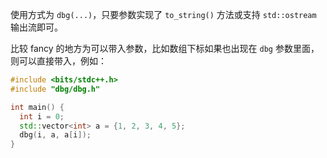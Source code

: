 使用方式为 `dbg(...)`，只要参数实现了 `to_string()` 方法或支持 `std::ostream` 输出流即可。

比较 fancy 的地方为可以带入参数，比如数组下标如果也出现在 `dbg` 参数里面，则可以直接带入，例如：

```c++
#include <bits/stdc++.h>
#include "dbg/dbg.h"

int main() {
  int i = 0;
  std::vector<int> a = {1, 2, 3, 4, 5};
  dbg(i, a, a[i]);
}
```
